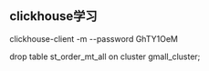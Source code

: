 ## clickhouse学习

clickhouse-client -m  --password GhTY1OeM  

drop table st_order_mt_all on cluster gmall_cluster;